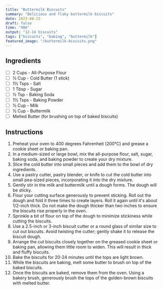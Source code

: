 ```yaml
---
title: "Buttermilk Biscuits"
summary: "Delicious and flaky buttermilk biscuits"
date: 2023-08-23
draft: false
time: "40m"
output: "12-14 biscuits"
tags: ["biscuits", "baking", "buttermilk"]
featured_image: "/buttermilk-biscuits.png"
---
```


## Ingredients

- [ ] 2 Cups - All-Purpose Flour
- [ ] ½ Cup - Cold Butter (1 stick)
- [ ] 1½ Tsps - Salt
- [ ] 1 Tbsp - Sugar
- [ ] ½ Tsp - Baking Soda
- [ ] 1½ Tsps - Baking Powder
- [ ] ½ Cup - Milk
- [ ] ½ Cup - Buttermilk
- [ ] Melted Butter (for brushing on top of baked biscuits)

## Instructions

1. Preheat your oven to 400 degrees Fahrenheit (200°C) and grease a cookie sheet or baking pan.
2. In a medium-sized or large bowl, mix the all-purpose flour, salt, sugar, baking soda, and baking powder to create your dry mixture.
3. Slice the cold butter into small pieces and add them to the bowl of dry ingredients.
4. Use a pastry cutter, pastry blender, or knife to cut the cold butter into small pea-sized pieces, incorporating it into the dry mixture.
5. Gently stir in the milk and buttermilk until a dough forms. The dough will be sticky.
6. Flour your cutting surface generously to prevent sticking. Roll out the dough and fold it three times to create layers. Roll it again until it's about 1/2-inch thick. Do not make the dough thicker than two inches to ensure the biscuits rise properly in the oven.
7. Sprinkle a bit of flour on top of the dough to minimize stickiness while cutting the biscuits.
8. Use a 2.5-inch or 3-inch biscuit cutter or a round glass of similar size to cut out biscuits. Avoid twisting the cutter; gently shake it to release the biscuit dough.
9. Arrange the cut biscuits closely together on the greased cookie sheet or baking pan, allowing them little room to widen. This will result in thick and fluffy biscuits.
10. Bake the biscuits for 20-24 minutes until the tops are light brown.
11. While the biscuits are baking, melt some butter to brush on top of the baked biscuits.
12. Once the biscuits are baked, remove them from the oven. Using a bakery brush, generously brush the tops of the golden-brown biscuits with melted butter.
